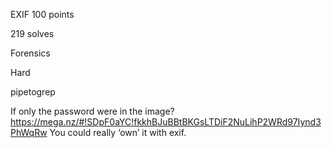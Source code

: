 EXIF
100 points

219 solves

Forensics

Hard

pipetogrep

If only the password were in the image? https://mega.nz/#!SDpF0aYC!fkkhBJuBBtBKGsLTDiF2NuLihP2WRd97Iynd3PhWqRw You could really ‘own’ it with exif.
